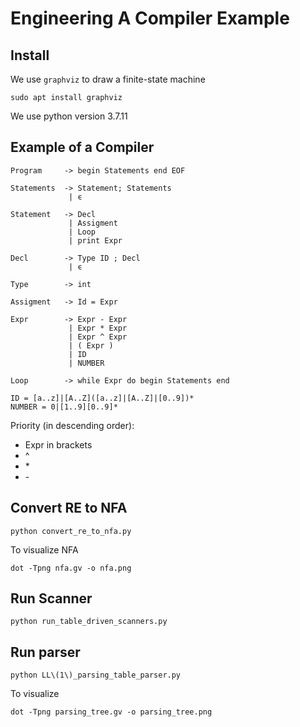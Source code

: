 # Engineering A Compiler Example

## Install
We use `graphviz` to draw a finite-state machine
```
sudo apt install graphviz
```

We use python version 3.7.11

## Example of a Compiler
```
Program     -> begin Statements end EOF

Statements  -> Statement; Statements
             | ϵ

Statement   -> Decl
             | Assigment
             | Loop
             | print Expr

Decl        -> Type ID ; Decl
             | ϵ

Type        -> int

Assigment   -> Id = Expr

Expr        -> Expr - Expr
             | Expr * Expr
             | Expr ^ Expr
             | ( Expr )
             | ID
             | NUMBER

Loop        -> while Expr do begin Statements end

ID = [a..z]|[A..Z]([a..z]|[A..Z]|[0..9])*
NUMBER = 0|[1..9][0..9]*
```

Priority (in descending order):
- Expr in brackets
- ^
- \*
- \-

## Convert RE to NFA
```
python convert_re_to_nfa.py
```

To visualize NFA
```
dot -Tpng nfa.gv -o nfa.png
```

## Run Scanner
```
python run_table_driven_scanners.py
```

## Run parser
```
python LL\(1\)_parsing_table_parser.py
```

To visualize
```
dot -Tpng parsing_tree.gv -o parsing_tree.png
```

